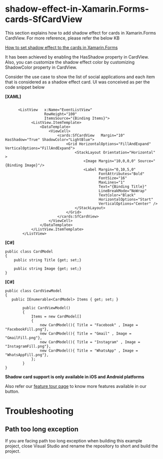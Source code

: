 # shadow-effect-in-Xamarin.Forms-cards-SfCardView

This section explains how to add shadow effect for cards in Xamarin.Forms CardView. For more reference, please refer the below KB

[How to set shadow effect to the cards in Xamarin.Forms](https://www.syncfusion.com/kb/11651/how-to-set-shadow-effect-to-the-cards-in-xamarin-forms)

It has been achieved by enabling the HasShadow property in CardView. Also, you can customize the shadow effect color by customizing ShadowColor property in CardView.

Consider the use case to show the list of social applications and each item that is considered as a shadow effect card. UI was conceived as per the code snippet below

**[XAML]**

```

      <ListView   x:Name="EventListView"
                  RowHeight="100"
                  ItemsSource="{Binding Items}">
            <ListView.ItemTemplate>
                <DataTemplate>
                    <ViewCell>
                        <cards:SfCardView   Margin="10" HasShadow="True" ShadowColor="LightBlue">
                            <Grid HorizontalOptions="FillAndExpand" VerticalOptions="FillAndExpand">
                                <StackLayout Orientation="Horizontal" >
                                    <Image Margin="10,0,0,0" Source="{Binding Image}"/>
                                    <Label Margin="0,10,5,0"
                                           FontAttributes="Bold"
                                           FontSize="16"
                                           MaxLines="1"
                                           Text="{Binding Title}"
                                           LineBreakMode="NoWrap"
                                           TextColor="Black"
                                           HorizontalOptions="Start"
                                           VerticalOptions="Center" />
                                </StackLayout>
                            </Grid>
                        </cards:SfCardView>
                    </ViewCell>
                </DataTemplate>
            </ListView.ItemTemplate>
        </ListView>

```
**[C#]**

```
public class CardModel
{
    public string Title {get; set;}

    public string Image {get; set;}
}
```

**[C#]**

```
public class CardViewModel
{
   public IEnumerable<CardModel> Items { get; set; }

        public CardViewModel()
        {
            Items = new CardModel[]
            {
                new CardModel(){ Title = "Facebook" , Image = "FacebookFill.png"},
                new CardModel(){ Title = "Gmail" , Image = "GmailFill.png"},
                new CardModel(){ Title = "Instagram" , Image = "InstagramFill.png"},
                new CardModel(){ Title = "WhatsApp" , Image = "WhatsAppFill.png"},
            };
        }
}

```
**Shadow card support is only available in iOS and Android platforms**

Also refer our [feature tour page](https://www.syncfusion.com/xamarin-ui-controls/xamarin-cards) to know more features available in our button.

# Troubleshooting
## Path too long exception
If you are facing path too long exception when building this example project, close Visual Studio and rename the repository to short and build the project.

